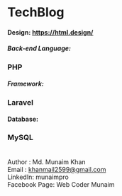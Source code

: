 # TechBlog
#### Design: https://html.design/
##### Back-end Language:
### PHP </br>
##### Framework: 
### Laravel </br>
#### Database:
### MySQL </br></br>
Author : Md. Munaim Khan </br>
Email  : khanmail2599@gmail.com </br>
LinkedIn: munaimpro </br>
Facebook Page: Web Coder Munaim
